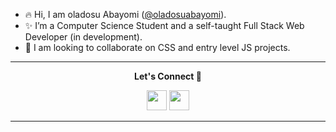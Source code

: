 - 🔥 Hi, I am oladosu Abayomi (<a href="https://github.com/oladosuabayomi/">@oladosuabayomi</a>).
- ✨ I’m a Computer Science Student and a self-taught Full Stack Web Developer (in development).
- 🌹 I am looking to collaborate on CSS and entry level JS projects.

<hr>
<strong><p align="center">Let's Connect 🤍</p></strong>
<p align="center">
    <a href="https://www.twitter.com/abayomi_oladosu" target="_blank" rel="noreferrer"><img src="https://raw.githubusercontent.com/danielcranney/readme-generator/main/public/icons/socials/twitter.svg" width="32" height="32" /></a>
  <a href="https://www.github.com/oladosuabayomi" target="_blank" rel="noreferrer"><img src="https://raw.githubusercontent.com/danielcranney/readme-generator/main/public/icons/socials/github.svg" width="32" height="32" /></a>
</p>
<hr>
